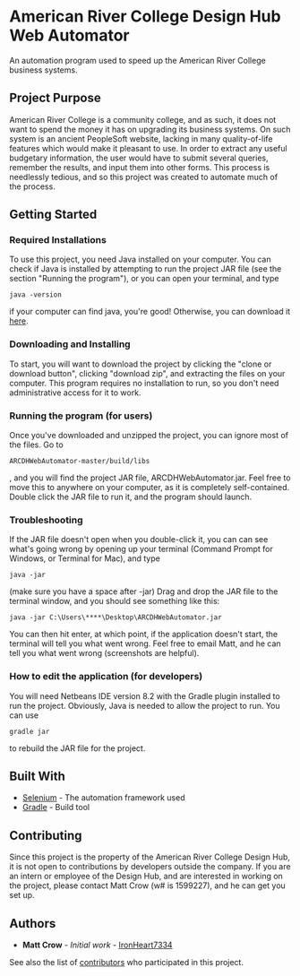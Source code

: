 # American River College Design Hub Web Automator

An automation program used to speed up the American River College business systems.

## Project Purpose

American River College is a community college, and as such, it does not want to spend the money it has on upgrading its business systems.
On such system is an ancient PeopleSoft website, lacking in many quality-of-life features which would make it pleasant to use.
In order to extract any useful budgetary information, the user would have to submit several queries, remember the results, and input them into other forms.
This process is needlessly tedious, and so this project was created to automate much of the process.

## Getting Started

### Required Installations
To use this project, you need Java installed on your computer. You can check if Java is installed by attempting to run the project JAR file (see the section "Running the program"), or you can open your terminal, and type
```
java -version
```
if your computer can find java, you're good! Otherwise, you can download it [here](https://www.java.com/en/). 

### Downloading and Installing

To start, you will want to download the project by clicking the "clone or download button", clicking "download zip", and extracting the files on your computer.
This program requires no installation to run, so you don't need administrative access for it to work.

### Running the program (for users)

Once you've downloaded and unzipped the project, you can ignore most of the files. Go to 
```
ARCDHWebAutomator-master/build/libs
```
, and you will find the project JAR file, ARCDHWebAutomator.jar. Feel free to move this to anywhere on your computer, as it is completely self-contained. Double click the JAR file to run it, and the program should launch.

### Troubleshooting
If the JAR file doesn't open when you double-click it, you can can see what's going wrong by opening up your terminal (Command Prompt for Windows, or Terminal for Mac), and type
```
java -jar
```
(make sure you have a space after -jar) Drag and drop the JAR file to the terminal window, and you should see something like this:
```
java -jar C:\Users\****\Desktop\ARCDHWebAutomator.jar
```
You can then hit enter, at which point, if the application doesn't start, the terminal will tell you what went wrong. Feel free to email Matt, and he can tell you what went wrong (screenshots are helpful).

### How to edit the application (for developers)

You will need Netbeans IDE version 8.2 with the Gradle plugin installed to run the project.
Obviously, Java is needed to allow the project to run. You can use
```
gradle jar
```
to rebuild the JAR file for the project.

## Built With

* [Selenium](https://selenium.dev/selenium/docs/api/java/index.html) - The automation framework used
* [Gradle](https://gradle.org/) - Build tool

## Contributing

Since this project is the property of the American River College Design Hub, it is not open to contributions by developers outside the company. If you are an intern or employee of the Design Hub, and are interested in working on the project, please contact Matt Crow (w# is 1599227), and he can get you set up.

## Authors

* **Matt Crow** - *Initial work* - [IronHeart7334](https://github.com/IronHeart7334)

See also the list of [contributors](https://github.com/design-hub-arc/ARCDHWebAutomator/contributors) who participated in this project.
